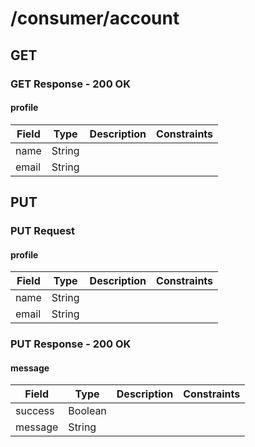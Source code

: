 
# /consumer/account


## GET


### GET Response - 200 OK

#### profile

Field | Type | Description | Constraints
----- | ---- | ----------- | -----------
name | String |  | 
email | String |  | 


## PUT


### PUT Request

#### profile

Field | Type | Description | Constraints
----- | ---- | ----------- | -----------
name | String |  | 
email | String |  | 


### PUT Response - 200 OK

#### message

Field | Type | Description | Constraints
----- | ---- | ----------- | -----------
success | Boolean |  | 
message | String |  | 

